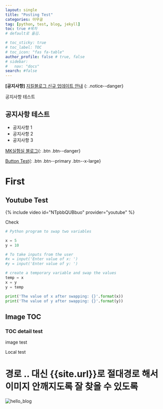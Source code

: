 ```yaml
---
layout: single
title: "Posting Test"
categories: 아무글
tag: [python, test, blog, jekyll]
toc: true #목차
# default로 옮김.

# toc_sticky: true
# toc_label: TOC
# toc_icon: "fas fa-table"
author_profile: false # true, false
# sidebar:
#   nav: "docs"
search: #false
---
```


**[공지사항]** [지킬블로그 신규 업데이트 안내](https://mmistakes.github.io/minimal-mistakes/docs/quick-start-guide/)
{: .notice--danger}

<div class="notice--success">
공지사항 테스트
<h2>공지사항 테스트</h2>
<ul>
    <li> 공지사항 1 </li>
    <li> 공지사항 2 </li>
    <li> 공지사항 3 </li>
</ul>
</div>

[MK실험실 블로그](https://mkisos.tistory.com/){: .btn .btn--danger}

[Button Test](https://mkisos.tistory.com/){: .btn .btn--primary .btn--x-large}

# First

## Youtube Test

{% include video id="NTpbbQUBbuo" provider="youtube" %}

Check

```python
# Python program to swap two variables

x = 5
y = 10

# To take inputs from the user
#x = input('Enter value of x: ')
#y = input('Enter value of y: ')

# create a temporary variable and swap the values
temp = x
x = y
y = temp

print('The value of x after swapping: {}'.format(x))
print('The value of y after swapping: {}'.format(y))

```

## Image TOC

### TOC detail test

image test

Local test

# 경로 .. 대신 {{site.url}}로 절대경로 해서 이미지 안깨지도록 잘 찾을 수 있도록

![hello_blog]({{site.url}}/images/2025-08-29-first/hello_blog.png)
